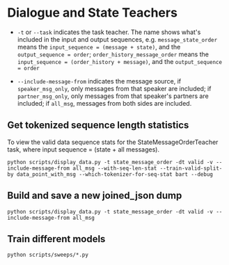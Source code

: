 # Dialogue and State Teachers

* `-t` or `--task` indicates the task teacher. The name shows what's included in the input and output sequences, e.g. `message_state_order` means the `input_sequence = (message + state)`, and the `output_sequence = order`; `order_history_message_order` means the `input_sequence = (order_history + message)`, and the `output_sequence = order`

* `--include-message-from` indicates the message source, if `speaker_msg_only`, only messages from that speaker are included; if `partner_msg_only`, only messages from that speaker's partners are included; if `all_msg`, messages from both sides are included.


## Get tokenized sequence length statistics
To view the valid data sequence stats for the StateMessageOrderTeacher task, where input sequence = (state + all messages).
```
python scripts/display_data.py -t state_message_order -dt valid -v --include-message-from all_msg --with-seq-len-stat --train-valid-split-by data_point_with_msg --which-tokenizer-for-seq-stat bart --debug
```

## Build and save a new joined_json dump
```
python scripts/display_data.py -t state_message_order -dt valid -v --include-message-from all_msg
```

## Train different models
```
python scripts/sweeps/*.py
```
